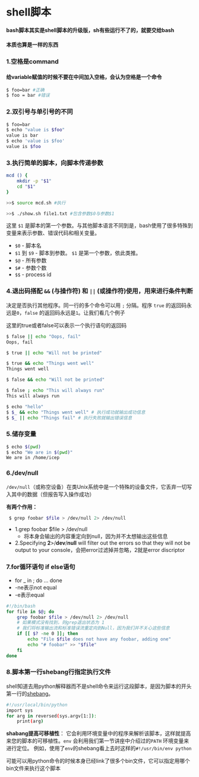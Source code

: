 # shell脚本

#### bash脚本其实是shell脚本的升级版，sh有些运行不了的，就要交给bash

#### 本质也算是一样的东西

### 1.空格是command

#### 给variable赋值的时候不要在中间加入空格，会认为空格是一个命令

```bash
$ foo=bar #正确
$ foo = bar #错误
```

### 2.双引号与单引号的不同

```bash
$ foo=bar
$ echo "value is $foo"
value is bar
$ echo 'value is $foo'
value is $foo
```

### 3.执行简单的脚本，向脚本传递参数

```bash
mcd () {
    mkdir -p "$1"
    cd "$1"
}

>>$ source mcd.sh #执行

>>$ ./show.sh file1.txt #包含参数$0与参数$1
```

这里 `$1` 是脚本的第一个参数。与其他脚本语言不同到是，bash使用了很多特殊到变量来表示参数、错误代码和相关变量。

* `$0` - 脚本名
* `$1` 到 `$9` - 脚本到参数。 `$1` 是第一个参数，依此类推。
* `$@` - 所有参数
* `$#` - 参数个数
* `$$` - process id

### 4.退出码搭配 `&&` \(与操作符\) 和 `||` \(或操作符\)使用，用来进行条件判断

决定是否执行其他程序。同一行的多个命令可以用 `;` 分隔。程序 `true` 的返回码永远是`0`，`false` 的返回码永远是`1`。让我们看几个例子

这里的true或者false可以表示一个执行语句的返回码

```bash
$ false || echo "Oops, fail"
Oops, fail

$ true || echo "Will not be printed"

$ true && echo "Things went well"
Things went well

$ false && echo "Will not be printed"

$ false ; echo "This will always run"
This will always run

$ echo "hello"
$ $_ && echo "Things went well" # 执行成功就输出成功信息
$ $_ || echo "Things fail" # 执行失败就输出错误信息
```

### 5.储存变量

```bash
$ echo $(pwd)
$ echo "We are in $(pwd)"
We are in /home/icep
```

### 6./dev/null

 `/dev/null`（或称空设备）在类Unix系统中是一个特殊的设备文件，它丢弃一切写入其中的数据（但报告写入操作成功）

**有两个作用：**

```bash
 $ grep foobar $file > /dev/null 2> /dev/null
```

* 1.grep foobar $file &gt; /dev/null
  * 将本身会输出的内容重定向到null，因为并不太想输出这些信息
* 2.Specifying **2**&gt;/**dev**/**null** will filter out the errors so that they will not be output to your console，会把error过滤掉并忽略，2就是error discriptor

### 7.for循环语句 if else语句

* for \_ in ; do ... done
* -ne表示not equal
* -e表示equal

```bash
#!/bin/bash
for file in $@; do
    grep foobar $file > /dev/null 2> /dev/null
    # 如果模式没有找到，则grep退出状态为 1
    # 我们将标准输出流和标准错误流重定向到Null，因为我们并不关心这些信息
    if [[ $? -ne 0 ]]; then
        echo "File $file does not have any foobar, adding one"
        echo "# foobar" >> "$file"
    fi
done
```

### 8.脚本第一行shebang行指定执行文件

shell知道去用python解释器而不是shell命令来运行这段脚本，是因为脚本的开头第一行的[shebang](https://en.wikipedia.org/wiki/Shebang_%28Unix%29)。

```bash
#!/usr/local/bin/python
import sys
for arg in reversed(sys.argv[1:]):
    print(arg)
```

**shabang提高可移植性**： 它会利用环境变量中的程序来解析该脚本，这样就提高来您的脚本的可移植性。`env` 会利用我们第一节讲座中介绍过的`PATH` 环境变量来进行定位。 例如，使用了`env`的shebang看上去时这样的`#!/usr/bin/env python`

可能可以用python命令的时候本身已经link了很多个bin文件，它可以指定用哪个bin文件来执行这个脚本



